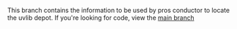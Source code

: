 This branch contains the information to be used by pros conductor to locate the uvlib depot. If you're looking for code, view the [main branch](https://github.com/SomewhatMay/uvlib) 
